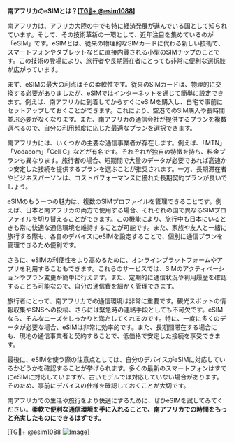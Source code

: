 **南アフリカのeSIMとは？[[TG💪+ @esim1088](https://t.me/s/esim1088)]**

南アフリカは、アフリカ大陸の中でも特に経済発展が進んでいる国として知られています。そして、その技術革新の一環として、近年注目を集めているのが「eSIM」です。eSIMとは、従来の物理的なSIMカードに代わる新しい技術で、スマートフォンやタブレットなどに直接内蔵される小型のSIMチップのことです。この技術の登場により、旅行者や長期滞在者にとっても非常に便利な選択肢が広がっています。

まず、eSIMの最大の利点はその柔軟性です。従来のSIMカードは、物理的に交換する必要がありましたが、eSIMではインターネットを通じて簡単に設定できます。例えば、南アフリカに到着してからすぐにeSIMを購入し、自宅で事前にセットアップしておくことができます。これにより、空港でのSIM購入や長時間並ぶ必要がなくなります。また、南アフリカの通信会社が提供するプランを複数選べるので、自分の利用頻度に応じた最適なプランを選択できます。

南アフリカには、いくつかの主要な通信事業者が存在します。例えば、「MTN」「Vodacom」「Cell C」などが有名です。それぞれが独自の特徴を持ち、料金プランも異なります。旅行者の場合、短期間で大量のデータが必要であれば高速かつ安定した接続を提供するプランを選ぶことが推奨されます。一方、長期滞在者やビジネスパーソンは、コストパフォーマンスに優れた長期契約プランが良いでしょう。

eSIMのもう一つの魅力は、複数のSIMプロファイルを管理できることです。例えば、日本と南アフリカの両方で使用する場合、それぞれの国で異なるSIMプロファイルを切り替えることができます。この機能により、旅行中も日本にいるときも常に快適な通信環境を維持することが可能です。また、家族や友人と一緒に旅行する際も、各自のデバイスにeSIMを設定することで、個別に通信プランを管理できるため便利です。

さらに、eSIMの利便性をより高めるために、オンラインプラットフォームやアプリを利用することもできます。これらのサービスでは、SIMのアクティベーションやプラン変更が簡単に行えます。また、定期的に通信状況や利用履歴を確認することも可能なので、自分の通信費を細かく管理できます。

旅行者にとって、南アフリカでの通信環境は非常に重要です。観光スポットの情報収集やSNSへの投稿、さらには緊急時の連絡手段としても不可欠です。eSIMなら、そんなニーズをしっかりと満たしてくれるのです。特に、一度に多くのデータが必要な場合、eSIMは非常に効率的です。また、長期間滞在する場合にも、現地の通信事業者と契約することで、低価格で安定した接続を享受できます。

最後に、eSIMを使う際の注意点としては、自分のデバイスがeSIMに対応しているかどうかを確認することが挙げられます。多くの最新のスマートフォンはすでにeSIMに対応していますが、古いモデルでは対応していない場合があります。そのため、事前にデバイスの仕様を確認しておくことが大切です。

南アフリカでの生活や旅行をより快適にするために、ぜひeSIMを試してみてください。**柔軟で便利な通信環境を手に入れることで、南アフリカでの時間をもっと充実したものにできるはずです。**

[[TG💪+ @esim1088](https://t.me/s/esim1088) ![Image](https://i.postimg.cc/Y0z9fWf4/image.png)]